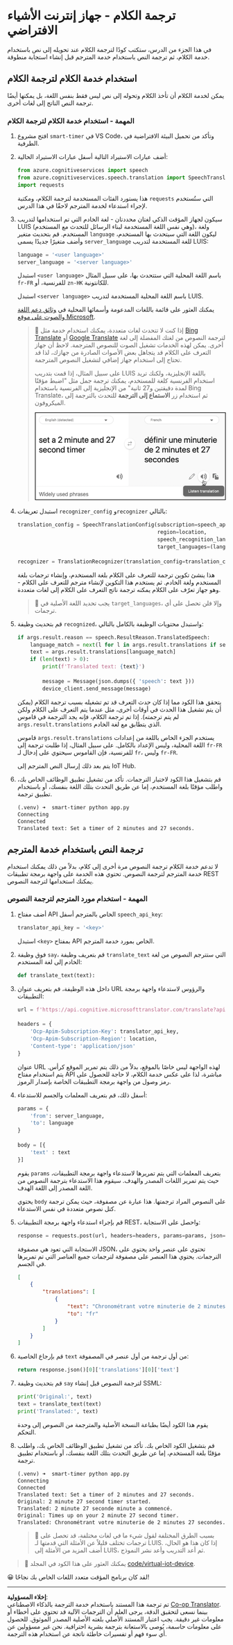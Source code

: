 <!--
CO_OP_TRANSLATOR_METADATA:
{
  "original_hash": "d620a470d9dd8614d99824832978360a",
  "translation_date": "2025-08-26T23:58:10+00:00",
  "source_file": "6-consumer/lessons/4-multiple-language-support/virtual-device-translate-speech.md",
  "language_code": "ar"
}
-->
# ترجمة الكلام - جهاز إنترنت الأشياء الافتراضي

في هذا الجزء من الدرس، ستكتب كودًا لترجمة الكلام عند تحويله إلى نص باستخدام خدمة الكلام، ثم ترجمة النص باستخدام خدمة المترجم قبل إنشاء استجابة منطوقة.

## استخدام خدمة الكلام لترجمة الكلام

يمكن لخدمة الكلام أن تأخذ الكلام وتحوله إلى نص ليس فقط بنفس اللغة، بل يمكنها أيضًا ترجمة النص الناتج إلى لغات أخرى.

### المهمة - استخدام خدمة الكلام لترجمة الكلام

1. افتح مشروع `smart-timer` في VS Code، وتأكد من تحميل البيئة الافتراضية في الطرفية.

1. أضف عبارات الاستيراد التالية أسفل عبارات الاستيراد الحالية:

    ```python
    from azure.cognitiveservices import speech
    from azure.cognitiveservices.speech.translation import SpeechTranslationConfig, TranslationRecognizer
    import requests
    ```

    هذا يستورد الفئات المستخدمة لترجمة الكلام، ومكتبة `requests` التي ستُستخدم لإجراء استدعاء لخدمة المترجم لاحقًا في هذا الدرس.

1. سيكون لجهاز المؤقت الذكي لغتان محددتان - لغة الخادم التي تم استخدامها لتدريب LUIS (وهي نفس اللغة المستخدمة لبناء الرسائل للتحدث مع المستخدم)، ولغة المستخدم. قم بتحديث متغير `language` ليكون اللغة التي سيتحدث بها المستخدم، وأضف متغيرًا جديدًا يسمى `server_language` للغة المستخدمة لتدريب LUIS:

    ```python
    language = '<user language>'
    server_language = '<server language>'
    ```

    استبدل `<user language>` باسم اللغة المحلية التي ستتحدث بها، على سبيل المثال `fr-FR` للفرنسية، أو `zn-HK` للكانتونية.

    استبدل `<server language>` باسم اللغة المحلية المستخدمة لتدريب LUIS.

    يمكنك العثور على قائمة باللغات المدعومة وأسمائها المحلية في [وثائق دعم اللغة والصوت على موقع Microsoft](https://docs.microsoft.com/azure/cognitive-services/speech-service/language-support?WT.mc_id=academic-17441-jabenn#speech-to-text).

    > 💁 إذا كنت لا تتحدث لغات متعددة، يمكنك استخدام خدمة مثل [Bing Translate](https://www.bing.com/translator) أو [Google Translate](https://translate.google.com) لترجمة النصوص من لغتك المفضلة إلى لغة أخرى. يمكن لهذه الخدمات تشغيل الصوت للنصوص المترجمة. لاحظ أن جهاز التعرف على الكلام قد يتجاهل بعض الأصوات الصادرة من جهازك، لذا قد تحتاج إلى استخدام جهاز إضافي لتشغيل النصوص المترجمة.
    >
    > على سبيل المثال، إذا قمت بتدريب LUIS باللغة الإنجليزية، ولكنك تريد استخدام الفرنسية كلغة للمستخدم، يمكنك ترجمة جمل مثل "اضبط مؤقتًا لمدة دقيقتين و27 ثانية" من الإنجليزية إلى الفرنسية باستخدام Bing Translate، ثم استخدام زر **الاستماع إلى الترجمة** للتحدث بالترجمة إلى الميكروفون.
    >
    > ![زر الاستماع إلى الترجمة في Bing Translate](../../../../../translated_images/bing-translate.348aa796d6efe2a92f41ea74a5cf42bb4c63d6faaa08e7f46924e072a35daa48.ar.png)

1. استبدل تعريفات `recognizer_config` و`recognizer` بالتالي:

    ```python
    translation_config = SpeechTranslationConfig(subscription=speech_api_key,
                                                 region=location,
                                                 speech_recognition_language=language,
                                                 target_languages=(language, server_language))
    
    recognizer = TranslationRecognizer(translation_config=translation_config)
    ```

    هذا ينشئ تكوين ترجمة للتعرف على الكلام بلغة المستخدم، وإنشاء ترجمات بلغة المستخدم ولغة الخادم. ثم يستخدم هذا التكوين لإنشاء مترجم للتعرف على الكلام - وهو جهاز تعرّف على الكلام يمكنه ترجمة ناتج التعرف على الكلام إلى لغات متعددة.

    > 💁 يجب تحديد اللغة الأصلية في `target_languages`، وإلا فلن تحصل على أي ترجمات.

1. قم بتحديث وظيفة `recognized`، واستبدل محتويات الوظيفة بالكامل بالتالي:

    ```python
    if args.result.reason == speech.ResultReason.TranslatedSpeech:
        language_match = next(l for l in args.result.translations if server_language.lower().startswith(l.lower()))
        text = args.result.translations[language_match]
        if (len(text) > 0):
            print(f'Translated text: {text}')
    
            message = Message(json.dumps({ 'speech': text }))
            device_client.send_message(message)
    ```

    يتحقق هذا الكود مما إذا كان حدث التعرف قد تم تشغيله بسبب ترجمة الكلام (يمكن أن يتم تشغيل هذا الحدث في أوقات أخرى، مثل عندما يتم التعرف على الكلام ولكن لم يتم ترجمته). إذا تم ترجمة الكلام، فإنه يجد الترجمة في قاموس `args.result.translations` الذي يتطابق مع لغة الخادم.

    قاموس `args.result.translations` يستخدم الجزء الخاص باللغة من إعدادات اللغة المحلية، وليس الإعداد بالكامل. على سبيل المثال، إذا طلبت ترجمة إلى `fr-FR` للفرنسية، فإن القاموس سيحتوي على إدخال لـ `fr`، وليس `fr-FR`.

    يتم بعد ذلك إرسال النص المترجم إلى IoT Hub.

1. قم بتشغيل هذا الكود لاختبار الترجمات. تأكد من تشغيل تطبيق الوظائف الخاص بك، واطلب مؤقتًا بلغة المستخدم، إما عن طريق التحدث بتلك اللغة بنفسك، أو باستخدام تطبيق ترجمة.

    ```output
    (.venv) ➜  smart-timer python app.py
    Connecting
    Connected
    Translated text: Set a timer of 2 minutes and 27 seconds.
    ```

## ترجمة النص باستخدام خدمة المترجم

لا تدعم خدمة الكلام ترجمة النصوص مرة أخرى إلى كلام، بدلاً من ذلك يمكنك استخدام خدمة المترجم لترجمة النصوص. تحتوي هذه الخدمة على واجهة برمجة تطبيقات REST يمكنك استخدامها لترجمة النصوص.

### المهمة - استخدام مورد المترجم لترجمة النصوص

1. أضف مفتاح API الخاص بالمترجم أسفل `speech_api_key`:

    ```python
    translator_api_key = '<key>'
    ```

    استبدل `<key>` بمفتاح API الخاص بمورد خدمة المترجم.

1. فوق وظيفة `say`، قم بتعريف وظيفة `translate_text` التي ستترجم النصوص من لغة الخادم إلى لغة المستخدم:

    ```python
    def translate_text(text):
    ```

1. داخل هذه الوظيفة، قم بتعريف عنوان URL والرؤوس لاستدعاء واجهة برمجة التطبيقات:

    ```python
    url = f'https://api.cognitive.microsofttranslator.com/translate?api-version=3.0'

    headers = {
        'Ocp-Apim-Subscription-Key': translator_api_key,
        'Ocp-Apim-Subscription-Region': location,
        'Content-type': 'application/json'
    }
    ```

    عنوان URL لهذه الواجهة ليس خاصًا بالموقع، بدلاً من ذلك يتم تمرير الموقع كرأس. يتم استخدام مفتاح API مباشرة، لذا على عكس خدمة الكلام، لا حاجة للحصول على رمز وصول من واجهة برمجة التطبيقات الخاصة بإصدار الرموز.

1. أسفل ذلك، قم بتعريف المعلمات والجسم للاستدعاء:

    ```python
    params = {
        'from': server_language,
        'to': language
    }

    body = [{
        'text' : text
    }]
    ```

    يقوم `params` بتعريف المعلمات التي يتم تمريرها لاستدعاء واجهة برمجة التطبيقات، حيث يتم تمرير اللغات المصدر والهدف. سيقوم هذا الاستدعاء بترجمة النصوص من اللغة المصدر إلى اللغة الهدف.

    يحتوي `body` على النصوص المراد ترجمتها. هذا عبارة عن مصفوفة، حيث يمكن ترجمة كتل نصوص متعددة في نفس الاستدعاء.

1. قم بإجراء استدعاء واجهة برمجة التطبيقات REST، واحصل على الاستجابة:

    ```python
    response = requests.post(url, headers=headers, params=params, json=body)
    ```

    الاستجابة التي تعود هي مصفوفة JSON، تحتوي على عنصر واحد يحتوي على الترجمات. يحتوي هذا العنصر على مصفوفة لترجمات جميع العناصر التي تم تمريرها في الجسم.

    ```json
    [
        {
            "translations": [
                {
                    "text": "Chronométrant votre minuterie de 2 minutes 27 secondes.",
                    "to": "fr"
                }
            ]
        }
    ]
    ```

1. قم بإرجاع الخاصية `text` من أول ترجمة من أول عنصر في المصفوفة:

    ```python
    return response.json()[0]['translations'][0]['text']
    ```

1. قم بتحديث وظيفة `say` لترجمة النصوص قبل إنشاء SSML:

    ```python
    print('Original:', text)
    text = translate_text(text)
    print('Translated:', text)
    ```

    يقوم هذا الكود أيضًا بطباعة النسخة الأصلية والمترجمة من النصوص إلى وحدة التحكم.

1. قم بتشغيل الكود الخاص بك. تأكد من تشغيل تطبيق الوظائف الخاص بك، واطلب مؤقتًا بلغة المستخدم، إما عن طريق التحدث بتلك اللغة بنفسك، أو باستخدام تطبيق ترجمة.

    ```output
    (.venv) ➜  smart-timer python app.py
    Connecting
    Connected
    Translated text: Set a timer of 2 minutes and 27 seconds.
    Original: 2 minute 27 second timer started.
    Translated: 2 minute 27 seconde minute a commencé.
    Original: Times up on your 2 minute 27 second timer.
    Translated: Chronométrant votre minuterie de 2 minutes 27 secondes.
    ```

    > 💁 بسبب الطرق المختلفة لقول شيء ما في لغات مختلفة، قد تحصل على ترجمات تختلف قليلاً عن الأمثلة التي قدمتها لـ LUIS. إذا كان هذا هو الحال، أضف المزيد من الأمثلة إلى LUIS، ثم أعد التدريب وأعد نشر النموذج.

> 💁 يمكنك العثور على هذا الكود في المجلد [code/virtual-iot-device](../../../../../6-consumer/lessons/4-multiple-language-support/code/virtual-iot-device).

😀 لقد كان برنامج المؤقت متعدد اللغات الخاص بك نجاحًا!

---

**إخلاء المسؤولية**:  
تم ترجمة هذا المستند باستخدام خدمة الترجمة بالذكاء الاصطناعي [Co-op Translator](https://github.com/Azure/co-op-translator). بينما نسعى لتحقيق الدقة، يرجى العلم أن الترجمات الآلية قد تحتوي على أخطاء أو معلومات غير دقيقة. يجب اعتبار المستند الأصلي بلغته الأصلية المصدر الموثوق. للحصول على معلومات حاسمة، يُوصى بالاستعانة بترجمة بشرية احترافية. نحن غير مسؤولين عن أي سوء فهم أو تفسيرات خاطئة ناتجة عن استخدام هذه الترجمة.